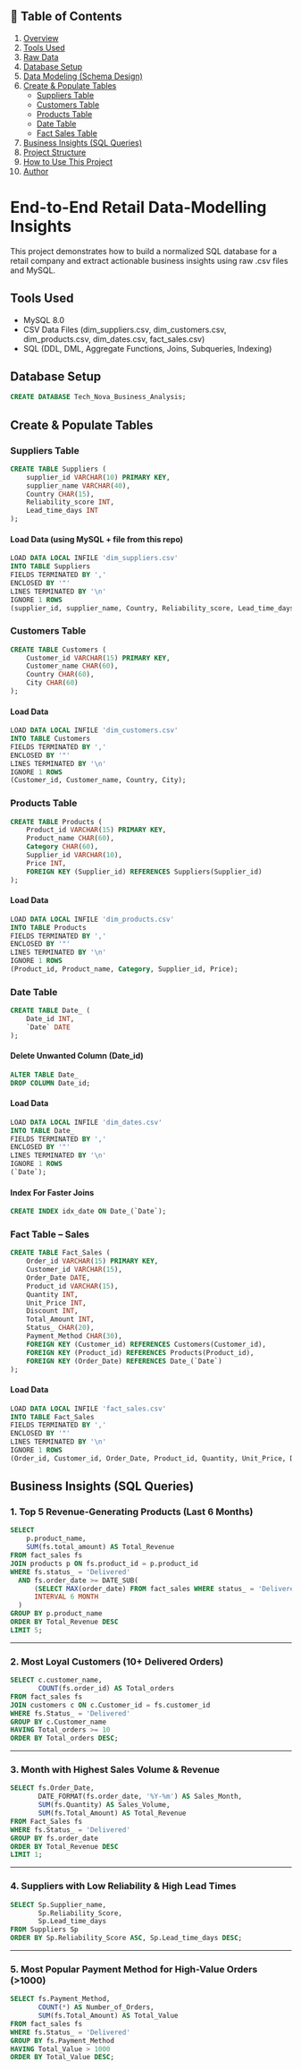 ## 📑 Table of Contents

1. [Overview](#overview)  
2. [Tools Used](#tools-used)  
3. [Raw Data](#raw-data)  
4. [Database Setup](#database-setup)  
5. [Data Modeling (Schema Design)](#data-modeling-schema-design)  
6. [Create & Populate Tables](#create--populate-tables)  
   - [Suppliers Table](#suppliers-table)  
   - [Customers Table](#customers-table)  
   - [Products Table](#products-table)  
   - [Date Table](#date-table)  
   - [Fact Sales Table](#fact-sales-table)  
7. [Business Insights (SQL Queries)](#business-insights-sql-queries)  
8. [Project Structure](#project-structure)  
9. [How to Use This Project](#how-to-use-this-project)  
10. [Author](#author)
# End-to-End Retail Data-Modelling Insights
This project demonstrates how to build a normalized SQL database for a retail company and extract actionable business insights using raw .csv files and MySQL.

## Tools Used
 * MySQL 8.0
 * CSV Data Files (dim_suppliers.csv, dim_customers.csv, dim_products.csv, dim_dates.csv, fact_sales.csv)
 * SQL (DDL, DML, Aggregate Functions, Joins, Subqueries, Indexing)

## Database Setup
 ```sql
CREATE DATABASE Tech_Nova_Business_Analysis;
```


## Create & Populate Tables

### Suppliers Table 
```sql
CREATE TABLE Suppliers (
    supplier_id VARCHAR(10) PRIMARY KEY,
    supplier_name VARCHAR(40),
    Country CHAR(15),
    Reliability_score INT,
    Lead_time_days INT
);
```

#### Load Data (using MySQL + file from this repo)
```sql
LOAD DATA LOCAL INFILE 'dim_suppliers.csv'
INTO TABLE Suppliers
FIELDS TERMINATED BY ',' 
ENCLOSED BY '"'
LINES TERMINATED BY '\n'
IGNORE 1 ROWS
(supplier_id, supplier_name, Country, Reliability_score, Lead_time_days);
```

###  Customers Table
```sql
CREATE TABLE Customers (
    Customer_id VARCHAR(15) PRIMARY KEY,
    Customer_name CHAR(60),
    Country CHAR(60),
    City CHAR(60)
);
```

#### Load Data 
```sql
LOAD DATA LOCAL INFILE 'dim_customers.csv'
INTO TABLE Customers
FIELDS TERMINATED BY ',' 
ENCLOSED BY '"'
LINES TERMINATED BY '\n'
IGNORE 1 ROWS
(Customer_id, Customer_name, Country, City);
```

### Products Table
```sql
CREATE TABLE Products (
    Product_id VARCHAR(15) PRIMARY KEY,
    Product_name CHAR(60),
    Category CHAR(60),
    Supplier_id VARCHAR(10),
    Price INT,
    FOREIGN KEY (Supplier_id) REFERENCES Suppliers(Supplier_id)
);
```

#### Load Data
```sql
LOAD DATA LOCAL INFILE 'dim_products.csv'
INTO TABLE Products
FIELDS TERMINATED BY ',' 
ENCLOSED BY '"'
LINES TERMINATED BY '\n'
IGNORE 1 ROWS
(Product_id, Product_name, Category, Supplier_id, Price);
```


### Date Table
```sql
CREATE TABLE Date_ (
    Date_id INT,
    `Date` DATE
);
```
#### Delete Unwanted Column (Date_id)
```sql
ALTER TABLE Date_
DROP COLUMN Date_id;
```


#### Load Data
```sql
LOAD DATA LOCAL INFILE 'dim_dates.csv'
INTO TABLE Date_
FIELDS TERMINATED BY ',' 
ENCLOSED BY '"'
LINES TERMINATED BY '\n'
IGNORE 1 ROWS
(`Date`);
```


#### Index For Faster Joins
```sql
CREATE INDEX idx_date ON Date_(`Date`);
```


### Fact Table – Sales
```sql
CREATE TABLE Fact_Sales (
    Order_id VARCHAR(15) PRIMARY KEY,
    Customer_id VARCHAR(15),
    Order_Date DATE,
    Product_id VARCHAR(15),
    Quantity INT,
    Unit_Price INT,
    Discount INT,
    Total_Amount INT,
    Status_ CHAR(20),
    Payment_Method CHAR(30),
    FOREIGN KEY (Customer_id) REFERENCES Customers(Customer_id),
    FOREIGN KEY (Product_id) REFERENCES Products(Product_id),
    FOREIGN KEY (Order_Date) REFERENCES Date_(`Date`)
);
```

#### Load Data 
```sql
LOAD DATA LOCAL INFILE 'fact_sales.csv'
INTO TABLE Fact_Sales
FIELDS TERMINATED BY ',' 
ENCLOSED BY '"'
LINES TERMINATED BY '\n'
IGNORE 1 ROWS
(Order_id, Customer_id, Order_Date, Product_id, Quantity, Unit_Price, Discount, Total_Amount, Status_, Payment_Method);
```


## Business Insights (SQL Queries)

### 1. Top 5 Revenue-Generating Products (Last 6 Months)

```sql
SELECT
    p.product_name,
    SUM(fs.total_amount) AS Total_Revenue
FROM fact_sales fs
JOIN products p ON fs.product_id = p.product_id
WHERE fs.status_ = 'Delivered'
  AND fs.order_date >= DATE_SUB(
      (SELECT MAX(order_date) FROM fact_sales WHERE status_ = 'Delivered'), 
      INTERVAL 6 MONTH
  )
GROUP BY p.product_name
ORDER BY Total_Revenue DESC
LIMIT 5;
```

---

### 2. Most Loyal Customers (10+ Delivered Orders)

```sql
SELECT c.customer_name,
       COUNT(fs.order_id) AS Total_orders
FROM fact_sales fs
JOIN customers c ON c.Customer_id = fs.customer_id
WHERE fs.Status_ = 'Delivered'
GROUP BY c.Customer_name
HAVING Total_orders >= 10
ORDER BY Total_orders DESC;
```

---

### 3. Month with Highest Sales Volume & Revenue

```sql
SELECT fs.Order_Date,
       DATE_FORMAT(fs.order_date, '%Y-%m') AS Sales_Month,
       SUM(fs.Quantity) AS Sales_Volume,
       SUM(fs.Total_Amount) AS Total_Revenue
FROM Fact_Sales fs
WHERE fs.Status_ = 'Delivered'
GROUP BY fs.order_date
ORDER BY Total_Revenue DESC
LIMIT 1;
```

---

### 4. Suppliers with Low Reliability & High Lead Times

```sql
SELECT Sp.Supplier_name,
       Sp.Reliability_Score,
       Sp.Lead_time_days
FROM Suppliers Sp
ORDER BY Sp.Reliability_Score ASC, Sp.Lead_time_days DESC;
```

---

### 5. Most Popular Payment Method for High-Value Orders (>1000)

```sql
SELECT fs.Payment_Method, 
       COUNT(*) AS Number_of_Orders,
       SUM(fs.Total_Amount) AS Total_Value
FROM fact_sales fs
WHERE fs.Status_ = 'Delivered'
GROUP BY fs.Payment_Method
HAVING Total_Value > 1000
ORDER BY Total_Value DESC;
```
